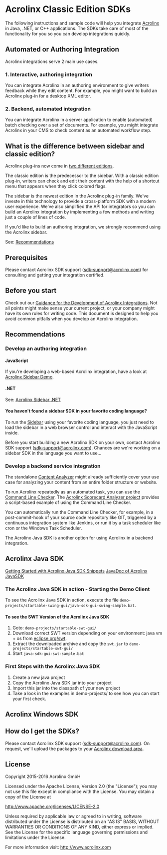 # Acrolinx Classic Edition SDKs

The following instructions and sample code will help you integrate [Acrolinx](http://www.acrolinx.com/) in Java, .NET, or C++ applications. The SDKs take care of most of the functionality for you so you can develop integrations quickly.

## Automated or Authoring Integration

Acrolinx integrations serve 2 main use cases. 

### 1. Interactive, authoring integration

You can integrate Acrolinx in an authoring environment to give writers feedback while they edit content. For example, you might want to build an Acrolinx plug-in for a desktop XML editor.

### 2. Backend, automated integration

You can integrate Acrolinx in a server application to enable (automated) batch checking over a set of documents. For example, you might integrate Acrolinx in your CMS to check content as an automated workflow step.

## What is the difference between sidebar and classic edition?

Acrolinx plug-ins now come in [two different editions](https://support.acrolinx.com/hc/en-us/articles/208549775). 

The classic edition is the predecessor to the sidebar. With a classic edition plug-in, writers can check and edit their content with the help of a shortcut menu that appears when they click colored flags. 

The sidebar is the newest edition in the Acrolinx plug-in family. We've investe in this technology to provide a cross-platform SDK with a modern user experience. We've also simplified the API for integrators so you can build an Acrolinx integration by implementing a few methods and writing just a couple of lines of code. 

If you'd like to build an authoring integration, we strongly recommend using the Acrolinx sidebar.

See: [Recommendations](#recommendations)

## Prerequisites
Please contact Acrolinx SDK support (sdk-support@acrolinx.com) for consulting and getting your integration certified.

## Before you start

Check out our [Guidance for the Development of Acrolinx Integrations](https://github.com/acrolinx/acrolinx-coding-guidance).
Not all points might make sense your current project, or your company might have its own rules for writing code.
This document is designed to help you avoid common pitfalls when you develop an Acrolinx integration.

## Recommendations

### Develop an authoring integration

#### JavaScript
If you're developing a web-based Acrolinx integration, have a look at [Acrolinx Sidebar Demo](https://github.com/acrolinx/acrolinx-sidebar-demo).

#### .NET

See: [Acrolinx Sidebar .NET](https://github.com/acrolinx/acrolinx-sidebar-demo-dotnet)

#### You haven't found a sidebar SDK in your favorite coding language?

To run the [Sidebar](https://github.com/acrolinx/acrolinx-sidebar-demo) using your favorite coding language, you just need to load the sidebar in a web browser control and interact with the JavaScript inside.

Before you start building a new Acrolinx SDK on your own, contact Acrolinx SDK support (sdk-support@acrolinx.com). Chances are we're working on a sidebar SDK in the language you want to use...

### Develop a backend service integration

The standalone [Content Analyzer](https://support.acrolinx.com/hc/en-us/articles/211749485) might already sufficiently cover your use case for analyzing your content from an entire folder structure or website.

To run Acrolinx repeatedly as an automated task, you can use the [Command Line Checker](https://support.acrolinx.com/hc/en-us/articles/203943742).
The [Acrolinx Scorecard Analyzer project](https://github.com/acrolinx/acrolinx-scale#how-to-use-the-acrolinx-command-line-checker-to-perform-a-check) provides a script-based example of using the Command Line Checker. 

You can automatically run the Command Line Checker, for example, in a post-commit-hook of your source code repository like GIT, triggered by a continuous integration system like Jenkins, or run it by a task scheduler like cron or the Windows Task Scheduler.

The Acrolinx Java SDK is another option for using Acrolinx in a backend integration.

## Acrolinx Java SDK

[Getting Started with Acrolinx Java SDK Snippets](https://cdn.rawgit.com/acrolinx/classic-edition-sdks/master/java-sdk/html/snippets.html)
[JavaDoc of Acrolinx JavaSDK](https://cdn.rawgit.com/acrolinx/classic-edition-sdks/master/java-sdk/html/apidocs/index.html)


### The Acrolinx Java SDK in action - Starting the Demo Client

To see the Acrolinx Java SDK in action, execute the file `demo-projects/startable-swing-gui/java-sdk-gui-swing-sample.bat`.

#### To see the SWT Version of the Acrolinx Java SDK

1. Goto: `demo-projects/startable-swt-gui/`
2. Download correct SWT version depending on your environment: java vm + os from
[eclipse.org/swt](https://www.eclipse.org/swt/).
3. Extract the downloaded archive and copy the `swt.jar` to `demo-projects/startable-swt-gui/`
4. Start `java-sdk-gui-swt-sample.bat`

### First Steps with the Acrolinx Java SDK
1. Create a new java project
2. Copy the Acrolinx Java SDK jar into your project
3. Import this jar into the classpath of your new project
4. Take a look in the examples in demo-projects/ to see how you can start your first check.


## Acrolinx Windows SDK

## How do I get the SDKs?

Please contact Acrolinx SDK support (sdk-support@acrolinx.com). On request, we'll upload the packages to your [Acrolinx download area](https://download.acrolinx.com/).

## License

Copyright 2015-2016 Acrolinx GmbH

Licensed under the Apache License, Version 2.0 (the "License");
you may not use this file except in compliance with the License.
You may obtain a copy of the License at

http://www.apache.org/licenses/LICENSE-2.0

Unless required by applicable law or agreed to in writing, software
distributed under the License is distributed on an "AS IS" BASIS,
WITHOUT WARRANTIES OR CONDITIONS OF ANY KIND, either express or implied.
See the License for the specific language governing permissions and
limitations under the License.

For more information visit: http://www.acrolinx.com
